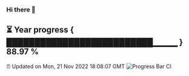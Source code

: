 ### Hi there 👋
⏳ Year progress { ██████████████████████████▁▁▁▁ } 88.97 %
---
⏰ Updated on Mon, 21 Nov 2022 18:08:07 GMT
![Progress Bar CI](https://github.com/Moyi321/Moyi321/workflows/Progress%20Bar%20CI/badge.svg)
